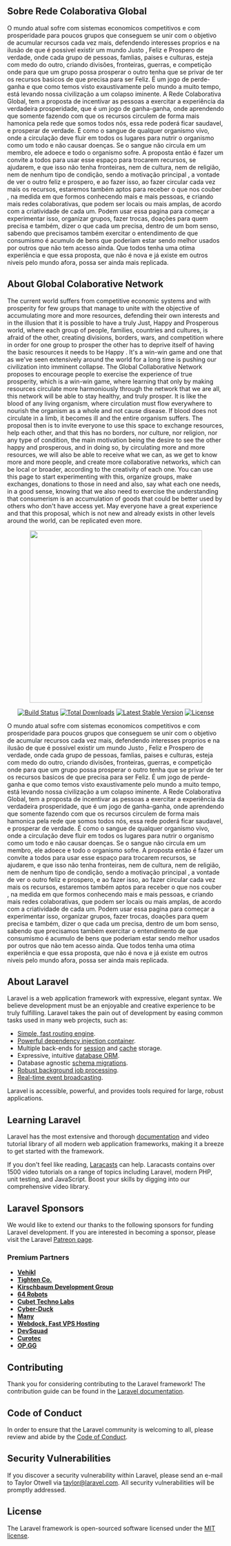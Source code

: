 
## Sobre Rede Colaborativa Global

O mundo atual sofre com sistemas economicos competitivos e com prosperidade para poucos grupos que conseguem se unir com o objetivo de acumular recursos cada vez mais, defendendo interesses proprios e na ilusão de que é possivel existir um mundo Justo , Feliz e Prospero de verdade, onde cada grupo de pessoas, famlias, paises e culturas, esteja com medo do outro, criando divisões, fronteiras, guerras, e competição onde para que um grupo possa prosperar o outro tenha que se privar de ter os recursos basicos de que precisa para ser Feliz. É um jogo de perde-ganha e que como temos visto exaustivamente pelo mundo a muito tempo, está levando nossa civilização a um colapso iminente.
A Rede Colaborativa Global, tem a proposta de incentivar as pessoas a exercitar a experiência da verdadeira prosperidade, que é um jogo de ganha-ganha, onde aprendendo que somente fazendo com que os recursos circulem de forma mais hamonica pela rede que somos todos nós, essa rede poderá ficar saudavel, e prosperar de verdade. É como o sangue de qualquer organismo vivo, onde a circulação deve fluir em todos os lugares para nutrir o organismo como um todo e não causar doenças. Se o sangue não circula em um membro, ele adoece e todo o organismo sofre.
A proposta então é fazer um convite a todos para usar esse espaço para trocarem recursos, se ajudarem, e que isso não tenha fronteiras, nem de cultura, nem de religião, nem de nenhum tipo de condição, sendo a motivação principal , a vontade de ver o outro feliz e prospero, e ao fazer isso, ao fazer circular cada vez mais os recursos, estaremos também aptos para receber o que nos couber , na medida em que formos conhecendo mais e mais pessoas, e criando mais redes colaborativas, que podem ser locais ou mais amplas, de acordo com a criatividade de cada um.
Podem usar essa pagina para começar a experimentar isso, organizar grupos, fazer trocas, doações para quem precisa e também, dizer o que cada um precisa, dentro de um bom senso, sabendo que precisamos também exercitar o entendimento de que consumismo é acumulo de bens que poderiam estar sendo melhor usados por outros que não tem acesso ainda.
Que todos tenha uma otima experiência e que essa proposta, que não é nova e já existe em outros niveis pelo mundo afora, possa ser ainda mais replicada.

## About Global Colaborative Network

The current world suffers from competitive economic systems and with prosperity for few groups that manage to unite with the objective of accumulating more and more resources, defending their own interests and in the illusion that it is possible to have a truly Just, Happy and Prosperous world, where each group of people, families, countries and cultures, is afraid of the other, creating divisions, borders, wars, and competition where in order for one group to prosper the other has to deprive itself of having the basic resources it needs to be Happy . It's a win-win game and one that as we've seen extensively around the world for a long time is pushing our civilization into imminent collapse.
The Global Collaborative Network proposes to encourage people to exercise the experience of true prosperity, which is a win-win game, where learning that only by making resources circulate more harmoniously through the network that we are all, this network will be able to stay healthy, and truly prosper. It is like the blood of any living organism, where circulation must flow everywhere to nourish the organism as a whole and not cause disease. If blood does not circulate in a limb, it becomes ill and the entire organism suffers.
The proposal then is to invite everyone to use this space to exchange resources, help each other, and that this has no borders, nor culture, nor religion, nor any type of condition, the main motivation being the desire to see the other happy and prosperous, and in doing so, by circulating more and more resources, we will also be able to receive what we can, as we get to know more and more people, and create more collaborative networks, which can be local or broader, according to the creativity of each one.
You can use this page to start experimenting with this, organize groups, make exchanges, donations to those in need and also, say what each one needs, in a good sense, knowing that we also need to exercise the understanding that consumerism is an accumulation of goods that could be better used by others who don't have access yet.
May everyone have a great experience and that this proposal, which is not new and already exists in other levels around the world, can be replicated even more.



<p align="center"><a href="https://laravel.com" target="_blank"><img src="https://raw.githubusercontent.com/laravel/art/master/logo-lockup/5%20SVG/2%20CMYK/1%20Full%20Color/laravel-logolockup-cmyk-red.svg" width="400"></a></p>

<p align="center">
<a href="https://travis-ci.org/laravel/framework"><img src="https://travis-ci.org/laravel/framework.svg" alt="Build Status"></a>
<a href="https://packagist.org/packages/laravel/framework"><img src="https://img.shields.io/packagist/dt/laravel/framework" alt="Total Downloads"></a>
<a href="https://packagist.org/packages/laravel/framework"><img src="https://img.shields.io/packagist/v/laravel/framework" alt="Latest Stable Version"></a>
<a href="https://packagist.org/packages/laravel/framework"><img src="https://img.shields.io/packagist/l/laravel/framework" alt="License"></a>
</p>

O mundo atual sofre com sistemas economicos competitivos e com prosperidade para poucos grupos que conseguem se unir com o objetivo de acumular recursos cada vez mais, defendendo interesses proprios e na ilusão de que é possivel existir um mundo Justo , Feliz e Prospero de verdade, onde cada grupo de pessoas, famlias, paises e culturas, esteja com medo do outro, criando divisões, fronteiras, guerras, e competição onde para que um grupo possa prosperar o outro tenha que se privar de ter os recursos basicos de que precisa para ser Feliz. É um jogo de perde-ganha e que como temos visto exaustivamente pelo mundo a muito tempo, está levando nossa civilização a um colapso iminente.
A Rede Colaborativa Global, tem a proposta de incentivar as pessoas a exercitar a experiência da verdadeira prosperidade, que é um jogo de ganha-ganha, onde aprendendo que somente fazendo com que os recursos circulem de forma mais hamonica pela rede que somos todos nós, essa rede poderá ficar saudavel, e prosperar de verdade. É como o sangue de qualquer organismo vivo, onde a circulação deve fluir em todos os lugares para nutrir o organismo como um todo e não causar doenças. Se o sangue não circula em um membro, ele adoece e todo o organismo sofre.
A proposta então é fazer um convite a todos para usar esse espaço para trocarem recursos, se ajudarem, e que isso não tenha fronteiras, nem de cultura, nem de religião, nem de nenhum tipo de condição, sendo a motivação principal , a vontade de ver o outro feliz e prospero, e ao fazer isso, ao fazer circular cada vez mais os recursos, estaremos também aptos para receber o que nos couber , na medida em que formos conhecendo mais e mais pessoas, e criando mais redes colaborativas, que podem ser locais ou mais amplas, de acordo com a criatividade de cada um.
Podem usar essa pagina para começar a experimentar isso, organizar grupos, fazer trocas, doações para quem precisa e também, dizer o que cada um precisa, dentro de um bom senso, sabendo que precisamos também exercitar o entendimento de que consumismo é acumulo de bens que poderiam estar sendo melhor usados por outros que não tem acesso ainda.
Que todos tenha uma otima experiência e que essa proposta, que não é nova e já existe em outros niveis pelo mundo afora, possa ser ainda mais replicada.

## About Laravel

Laravel is a web application framework with expressive, elegant syntax. We believe development must be an enjoyable and creative experience to be truly fulfilling. Laravel takes the pain out of development by easing common tasks used in many web projects, such as:

- [Simple, fast routing engine](https://laravel.com/docs/routing).
- [Powerful dependency injection container](https://laravel.com/docs/container).
- Multiple back-ends for [session](https://laravel.com/docs/session) and [cache](https://laravel.com/docs/cache) storage.
- Expressive, intuitive [database ORM](https://laravel.com/docs/eloquent).
- Database agnostic [schema migrations](https://laravel.com/docs/migrations).
- [Robust background job processing](https://laravel.com/docs/queues).
- [Real-time event broadcasting](https://laravel.com/docs/broadcasting).

Laravel is accessible, powerful, and provides tools required for large, robust applications.

## Learning Laravel

Laravel has the most extensive and thorough [documentation](https://laravel.com/docs) and video tutorial library of all modern web application frameworks, making it a breeze to get started with the framework.

If you don't feel like reading, [Laracasts](https://laracasts.com) can help. Laracasts contains over 1500 video tutorials on a range of topics including Laravel, modern PHP, unit testing, and JavaScript. Boost your skills by digging into our comprehensive video library.

## Laravel Sponsors

We would like to extend our thanks to the following sponsors for funding Laravel development. If you are interested in becoming a sponsor, please visit the Laravel [Patreon page](https://patreon.com/taylorotwell).

### Premium Partners

- **[Vehikl](https://vehikl.com/)**
- **[Tighten Co.](https://tighten.co)**
- **[Kirschbaum Development Group](https://kirschbaumdevelopment.com)**
- **[64 Robots](https://64robots.com)**
- **[Cubet Techno Labs](https://cubettech.com)**
- **[Cyber-Duck](https://cyber-duck.co.uk)**
- **[Many](https://www.many.co.uk)**
- **[Webdock, Fast VPS Hosting](https://www.webdock.io/en)**
- **[DevSquad](https://devsquad.com)**
- **[Curotec](https://www.curotec.com/services/technologies/laravel/)**
- **[OP.GG](https://op.gg)**

## Contributing

Thank you for considering contributing to the Laravel framework! The contribution guide can be found in the [Laravel documentation](https://laravel.com/docs/contributions).

## Code of Conduct

In order to ensure that the Laravel community is welcoming to all, please review and abide by the [Code of Conduct](https://laravel.com/docs/contributions#code-of-conduct).

## Security Vulnerabilities

If you discover a security vulnerability within Laravel, please send an e-mail to Taylor Otwell via [taylor@laravel.com](mailto:taylor@laravel.com). All security vulnerabilities will be promptly addressed.

## License

The Laravel framework is open-sourced software licensed under the [MIT license](https://opensource.org/licenses/MIT).
